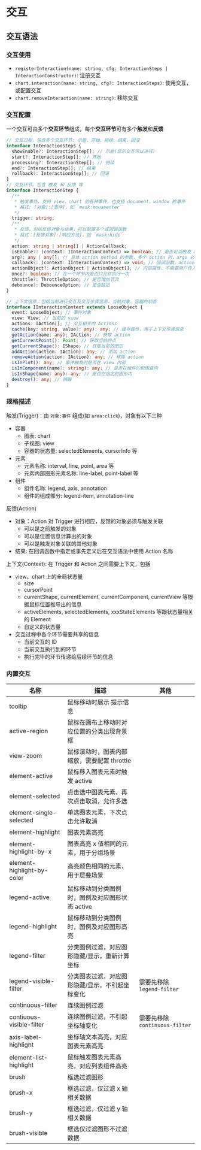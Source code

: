 # 交互

## 交互语法

### 交互使用

- `registerInteraction(name: string, cfg: InteractionSteps | InteractionConstructor)`: 注册交互
- `chart.interaction(name: string, cfg?: InteractionSteps)`: 使用交互，或配置交互
- `chart.removeInteraction(name: string)`: 移除交互

### 交互配置

一个交互可由多个**交互环节**组成，每个**交互环节**可有多个**触发**和**反馈**

```ts
// 交互过程，包含多个交互环节: 示能、开始、持续、结束、回滚
interface InteractionSteps {
  showEnable?: InteractionStep[]; // 示能(显示交互可以进行)
  start?: InteractionStep[]; // 开始
  processing?: InteractionStep[]; // 持续
  end?: InteractionStep[]; // 结束
  rollback?: InteractionStep[]; // 回滚
}
// 交互环节，包含 触发 和 反馈 等
interface InteractionStep {
  /**
   * 触发事件，支持 view，chart 的各种事件，也支持 document、window 的事件
   * 格式: [对象]:[事件]，如 `mask:mouseenter`
   */
  trigger: string;
  /**
   * 反馈，包括反馈对象与结果，可以配置多个或回调函数
   * 格式：[反馈对象]:[响应方法]，如 `mask:hide`
   */
  action: string | string[] | ActionCallback;
  isEnable?: (context: IInteractionContext) => boolean; // 是否可以触发 action
  arg?: any | any[]; // 具体 action method 的参数，多个 action 时，args 必须是一个数组
  callback?: (context: IInteractionContext) => void; // 回调函数，action 执行后执行
  actionObject?: ActionObject | ActionObject[]; // 内部属性，不需要用户传入，通过上面的属性计算出来的属性
  once?: boolean; // 在一个环节内是否只允许执行一次
  throttle?: ThrottleOption; // 是否增加节流
  debounce?: DebounceOption; // 是否延迟
}
```

```ts
// 上下文信息：包括当前进行交互及交互步骤信息、当前对象、容器的状态
interface IInteractionContext extends LooseObject {
  event: LooseObject; // 事件对象
  view: View; // 当前的 view
  actions: IAction[]; // 交互相关的 Actions
  cache(key: string, value?: any): any; // 缓存属性，用于上下文传递信息
  getAction(name: any): IAction; // 获取 action
  getCurrentPoint(): Point; // 获取当前的点
  getCurrentShape(): IShape; // 获取当前的图形
  addAction(action: IAction): any; // 添加 action
  removeAction(action: IAction): any; // 移除 action
  isInPlot(): any; // 事件触发时是否在 view 内部
  isInComponent(name?: string): any; // 是否在组件的包围盒内
  isInShape(name: any): any; // 是否在指定的图形内
  destroy(): any; // 销毁
}
```

<!-- ### 约束

同一交互中顺序约束

- 在交互中，不同环节的发生遵循一定的顺序
  - 交互持续与结束在交互开始之后
  - 回滚发生在交互结束之后 -->

### 规格描述

触发(Trigger)：由 `对象:事件` 组成(如 `area:click`)，对象有以下三种

- 容器
  - 图表: chart
  - 子视图: view
  - 容器的状态量: selectedElements, cursorInfo 等
- 元素
  - 元素名称: interval, line, point, area 等
  - 元素内部图形元素名称: line-label, point-label 等
- 组件
  - 组件名称: legend, axis, annotation
  - 组件的组成部分: legend-item, annotation-line

反馈(Action)

- 对象：Action 对 Trigger 进行相应，反馈的对象必须与触发关联
  - 可以是之前触发的对象
  - 可以是位置信息计算出的对象
  - 可以是触发对象关联的其他对象
- 结果: 在回调函数中指定或事先定义后在交互语法中使用 Action 名称

上下文(Context): 在 Trigger 和 Action 之间需要上下文，包括

- view、chart 上的全局状态量
  - size
  - cursorPoint
  - currentShape, currentElement, currentComponent, currentView 等根据鼠标位置推导出的信息
  - activeElements, selectedElements, xxxStateElements 等跟状态量相关的 Element
  - 自定义的状态量
- 交互过程中各个环节需要共享的信息
  - 当前交互的 ID
  - 当前交互执行到的环节
  - 执行完毕的环节传递给后续环节的信息

### 内置交互

| 名称                       | 描述                                            | 其他                           |
| -------------------------- | ----------------------------------------------- | ------------------------------ |
| tooltip                    | 鼠标移动时展示 提示信息                         | &nbsp;                         |
| active-region              | 鼠标在画布上移动时对应位置的分类出现背景框      | &nbsp;                         |
| view-zoom                  | 鼠标滚动时，图表内部缩放，需要配置 throttle     | &nbsp;                         |
| element-active             | 鼠标移入图表元素时触发 active                   | &nbsp;                         |
| element-selected           | 点击选中图表元素、再次点击取消，允许多选        | &nbsp;                         |
| element-single-selected    | 单选图表元素，下次点击允许取消                  | &nbsp;                         |
| element-highlight          | 图表元素高亮                                    | &nbsp;                         |
| element-highlight-by-x     | 图表高亮 x 值相同的元素，用于分组场景           | &nbsp;                         |
| element-highlight-by-color | 高亮颜色相同的元素，用于层叠场景                | &nbsp;                         |
| legend-active              | 鼠标移动到分类图例时，图例及对应图形状态 active | &nbsp;                         |
| legend-highlight           | 鼠标移动到分类图例时，图例及对应图形高亮        | &nbsp;                         |
| legend-filter              | 分类图例过滤，对应图形隐藏/显示，重新计算坐标   | &nbsp;                         |
| legend-visible-filter      | 分类图表过滤，对应图形隐藏/显示，不引起坐标变化 | 需要先移除 `legend-filter`     |
| continuous-filter          | 连续图例过滤                                    | &nbsp;                         |
| contiuous-visible-filter   | 连续图例过滤，不引起坐标轴变化                  | 需要先移除 `continuous-filter` |
| axis-label-highlight       | 坐标轴文本高亮，对应图表元素高亮                | &nbsp;                         |
| element-list-highlight     | 鼠标触发图表元素高亮，对应列表组件高亮          | &nbsp;                         |
| brush                      | 框选过滤图形                                    | &nbsp;                         |
| brush-x                    | 框选过滤，仅过滤 x 轴相关数据                   | &nbsp;                         |
| brush-y                    | 框选过滤，仅过滤 y 轴相关数据                   | &nbsp;                         |
| brush-visible              | 框选仅过滤图形不过滤数据                        | &nbsp;                         |

<!-- ## 应用示例 -->
